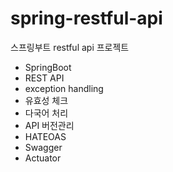 # spring-restful-api
스프링부트 restful api 프로젝트

* SpringBoot
* REST API
* exception handling
* 유효성 체크
* 다국어 처리
* API 버전관리
* HATEOAS
* Swagger
* Actuator
